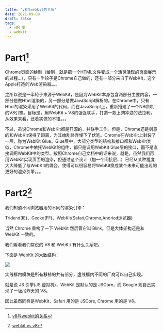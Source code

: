 ```yaml
---
title: "v8与webkit的关系"
date: 2021-09-08
draft: false
tags:
  - v8引擎
  - webkit
---
```

# Part1[^first]

Chrome页面的绘制（绘制，就是把一个HTML文件变成一个活灵活现的页面展示的过程...），只有一半轮子是Chrome自己做的，还有一部分来自于WebKit，这个Apple打造的Web渲染器。。。

之所以说是一半轮子来源于WebKit，是因为WebKit本身包含两部分主要内容，一部分是做Html渲染的，另一部分是做JavaScript解析的。在Chrome中，只有Html的渲染采用了WebKit的代码，而在JavaScript上，重新搭建了一个NB哄哄的V8引擎。目标是，用WebKit + V8的强强联手，打造一款上网冲浪的法拉利，从效果来看，还着实做的不错。。。

不过，虽说Chrome和WebKit都是开源的，并联手工作。但是，Chrome还是刻意的和WebKit保持了距离，为其始乱终弃埋下了伏笔。Chrome在WebKit上封装了一层，称为WebKit Glue。Glue层中，大部分类型的结构和接口都和WebKit类似，Chrome中依托WebKit的组件，都只是调用WebKit Glue层的接口，而不是直接调用WebKit中的类型。按照Chrome自己文档中的话来说，就是，虽然我们再用WebKit实现页面的渲染，但通过这个设计（加一个间接层...）已经从某种程度大大降低了与WebKit的耦合，使得可以很容易将WebKit换成某个未来可能出现的更好的渲染引擎。。。

# Part2[^second]

我们知道不同浏览器用的不同的渲染引擎：

Tridend(IE)、Gecko(FF)、WebKit(Safari,Chrome,Andriod浏览器)

当然 Chrome 重构了一下 WebKit 然后管它叫 Blink。但是大体架构还是和 WebKit 一致的。

我们看看我们常说的 V8 和 WebKit 有什么关系吧。

下面是 WebKit 的大致结构：

![](/uploads/2021/12/1012942913.jpg)

实线框内模块是所有移植的共有部分，虚线框内不同的厂商可以自己实现。

就是说 JS 引擎(JS 虚拟机)，WebKit 是默认的是 JSCore，而 Google 则自己实现了一版吊炸天的 V8。

因此虽然同样是WebKit，Safari 用的是 JSCore, Chrome 用的是 V8。

[^first]: [v8与webkit的关系](https://www.cnblogs.com/liyanfeng/articles/8036970.html)
    
[^second]: [webkit vs v8](https://www.cnblogs.com/amiezhang/p/11443867.html)
